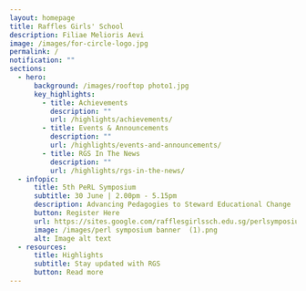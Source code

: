 ```yaml
---
layout: homepage
title: Raffles Girls' School
description: Filiae Melioris Aevi
image: /images/for-circle-logo.jpg
permalink: /
notification: ""
sections:
  - hero:
      background: /images/rooftop photo1.jpg
      key_highlights:
        - title: Achievements
          description: ""
          url: /highlights/achievements/
        - title: Events & Announcements
          description: ""
          url: /highlights/events-and-announcements/
        - title: RGS In The News
          description: ""
          url: /highlights/rgs-in-the-news/
  - infopic:
      title: 5th PeRL Symposium
      subtitle: 30 June | 2.00pm - 5.15pm
      description: Advancing Pedagogies to Steward Educational Change
      button: Register Here
      url: https://sites.google.com/rafflesgirlssch.edu.sg/perlsymposium/programme
      image: /images/perl symposium banner  (1).png
      alt: Image alt text
  - resources:
      title: Highlights
      subtitle: Stay updated with RGS
      button: Read more
---
```

